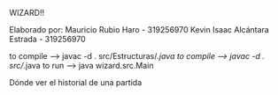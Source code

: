 WIZARD!!

Elaborado por:
Mauricio Rubio Haro - 319256970
Kevin Isaac Alcántara Estrada - 319256970

to compile --> javac -d . src/Estructuras/*.java
to compile --> javac -d . src/*.java
to run     --> java wizard.src.Main

Dónde ver el historial de una partida